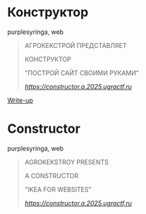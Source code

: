 # Конструктор

purplesyringa, web

> АГРОКЕКСТРОЙ ПРЕДСТАВЛЯЕТ
> 
>  КОНСТРУКТОР
> 
>  "ПОСТРОЙ САЙТ СВОИМИ РУКАМИ"
>
> *https://constructor.a.2025.ugractf.ru*

[Write-up](WRITEUP.md)

# Constructor

purplesyringa, web

> AGROKEKSTROY PRESENTS
> 
>  A CONSTRUCTOR
> 
>  "IKEA FOR WEBSITES"
>
> *https://constructor.a.2025.ugractf.ru*
